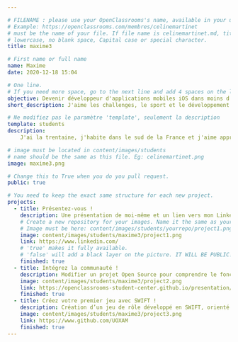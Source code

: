 ```yaml
---

# FILENAME : please use your OpenClassrooms's name, available in your url.
# Example: https://openclassrooms.com/membres/celinemartinet
# must be the name of your file. If file name is celinemartinet.md, title is celinemartinet.
# lowercase, no blank space, Capital case or special character.
title: maxime3

# First name or full name
name: Maxime
date: 2020-12-18 15:04

# One line.
# If you need more space, go to the next line and add 4 spaces on the left, as in 'description'.
objective: Devenir développeur d'applications mobiles iOS dans moins d'un an.
short_description: J'aime les challenges, le sport et le développement personnel. J'apprends à coder pour relever quelques uns des nombreux défis digitaux à venir !

# Ne modifiez pas le paramètre 'template', seulement la description
template: students
description:
    J'ai la trentaine, j'habite dans le sud de la France et j'aime apprendre de nouvelles choses. Mon esprit logique m'a guidé vers le parcours de Développeur d'applications mobiles iOS. J'ai hâte de me mettre à fond dans SWIFT !

# image must be located in content/images/students
# name should be the same as this file. Eg: celinemartinet.png
image: maxime3.png

# Change this to True when you do you pull request.
public: true

# You need to keep the exact same structure for each new project.
projects:
  - title: Présentez-vous !
    description: Une présentation de moi-même et un lien vers mon LinkedIn.
    # Create a new repository for your images. Name it the same as your nickname and profile picture.
    # Image must be here: content/images/students/yourrepo/project1.png
    image: content/images/students/maxime3/project1.png
    link: https://www.linkedin.com/
    # 'true' makes it fully available.
    # 'false' will add a black layer on the picture. IT WILL BE PUBLIC!
    finished: true
  - title: Intégrez la communauté !
    description: Modifier un projet Open Source pour comprendre le fonctionnement de Git, de Github et des pull requests. 
    image: content/images/students/maxime3/project2.png
    link: https://openclassrooms-student-center.github.io/presentation/students/maxime3.html
    finished: true
  - title: Créez votre premier jeu avec SWIFT !
    description: Création d’un jeu de rôle développé en SWIFT, orienté objet.
    image: content/images/students/maxime3/project3.png
    link: https://www.github.com/UOXAM
    finished: true
---
```

